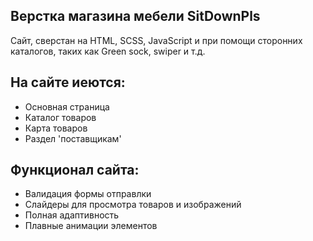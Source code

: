 ## Верстка магазина мебели SitDownPls
Cайт, сверстан на HTML, SCSS, JavaScript и при помощи сторонних каталогов, таких как Green sock, swiper и т.д.

## На сайте иеются:
- Основная страница
- Каталог товаров
- Карта товаров
- Раздел 'поставщикам'
## Функционал сайта:
- Валидация формы отправлки
- Слайдеры для просмотра товаров и изображений
- Полная адаптивность
- Плавные анимации элементов
